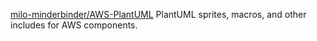
[milo-minderbinder/AWS-PlantUML](https://github.com/milo-minderbinder/AWS-PlantUML)
PlantUML sprites, macros, and other includes for AWS components.

